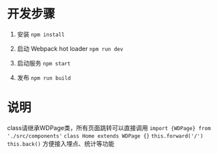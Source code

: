 # 开发步骤


1. 安装 ```npm install```

2. 启动 Webpack hot loader ```npm run dev```

3. 启动服务 ```npm start```

4. 发布 ```npm run build```


# 说明

class请继承WDPage类，所有页面跳转可以直接调用
```import {WDPage} from './src/components'```
```class Home extends WDPage {}```
```this.forward('/')```
```this.back()```
方便接入埋点、统计等功能
